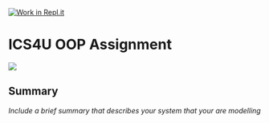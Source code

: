 [![Work in Repl.it](https://classroom.github.com/assets/work-in-replit-14baed9a392b3a25080506f3b7b6d57f295ec2978f6f33ec97e36a161684cbe9.svg)](https://classroom.github.com/online_ide?assignment_repo_id=4818934&assignment_repo_type=AssignmentRepo)
# ICS4U OOP Assignment

<img src="https://github.com/SACHSTech/oop-assignment-JacksonCheung21/blob/main/Diagram(1).png">

## Summary
*Include a brief summary that describes your system that your are modelling*
